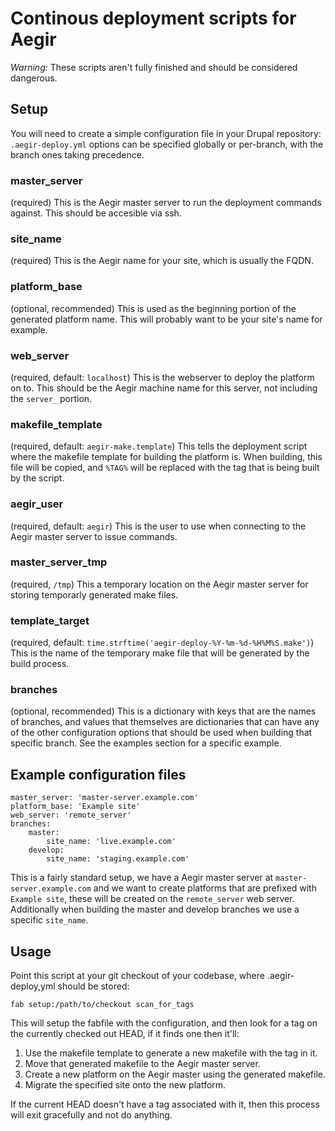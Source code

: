 Continous deployment scripts for Aegir
======================================

*Warning:* These scripts aren't fully finished and should be considered dangerous.

Setup
-----

You will need to create a simple configuration file in your Drupal repository: `.aegir-deploy.yml` options can be specified globally or per-branch, with the branch ones taking precedence.

### master_server

(required) This is the Aegir master server to run the deployment commands against. This should be accesible via ssh.

### site_name

(required) This is the Aegir name for your site, which is usually the FQDN.

### platform_base

(optional, recommended) This is used as the beginning portion of the generated platform name. This will probably want to be your site's name for example.

### web_server

(required, default: `localhost`) This is the webserver to deploy the platform on to. This should be the Aegir machine name for this server, not including the `server_` portion.

### makefile_template

(required, default: `aegir-make.template`) This tells the deployment script where the makefile template for building the platform is. When building, this file will be copied, and `%TAG%` will be replaced with the tag that is being built by the script.

### aegir_user

(required, default: `aegir`) This is the user to use when connecting to the Aegir master server to issue commands.

### master_server_tmp

(required, `/tmp`) This a temporary location on the Aegir master server for storing temporarly generated make files.

### template_target

(required, default: `time.strftime('aegir-deploy-%Y-%m-%d-%H%M%S.make')`) This is the name of the temporary make file that will be generated by the build process.

### branches

(optional, recommended) This is a dictionary with keys that are the names of branches, and values that themselves are dictionaries that can have any of the other configuration options that should be used when building that specific branch. See the examples section for a specific example.

Example configuration files
---------------------------

    master_server: 'master-server.example.com'
    platform_base: 'Example site'
    web_server: 'remote_server'
    branches:
        master:
            site_name: 'live.example.com'
        develop:
            site_name: 'staging.example.com'

This is a fairly standard setup, we have a Aegir master server at `master-server.example.com` and we want to create platforms that are prefixed with `Example site`, these will be created on the `remote_server` web server. Additionally when building the master and develop branches we use a specific `site_name`.

Usage
-----

Point this script at your git checkout of your codebase, where .aegir-deploy,yml should be stored:

    fab setup:/path/to/checkout scan_for_tags

This will setup the fabfile with the configuration, and then look for a tag on the currently checked out HEAD, if it finds one then it'll:

1. Use the makefile template to generate a new makefile with the tag in it.
2. Move that generated makefile to the Aegir master server.
3. Create a new platform on the Aegir master using the generated makefile.
4. Migrate the specified site onto the new platform.

If the current HEAD doesn't have a tag associated with it, then this process will exit gracefully and not do anything.
